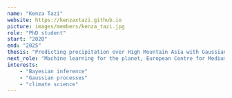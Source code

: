 ```yaml
---
name: "Kenza Tazi"
website: https://kenzaxtazi.github.io
picture: images/members/kenza_tazi.jpg
role: "PhD student" 
start: "2020"
end: "2025"
thesis: "Predicting precipitation over High Mountain Asia with Gaussian processes"
next_role: "Machine learning for the planet, European Centre for Medium-range Weather Forecasts"
interests:
    - "Bayesian inference"
    - "Gaussian processes"
    - "climate science"
---
```

